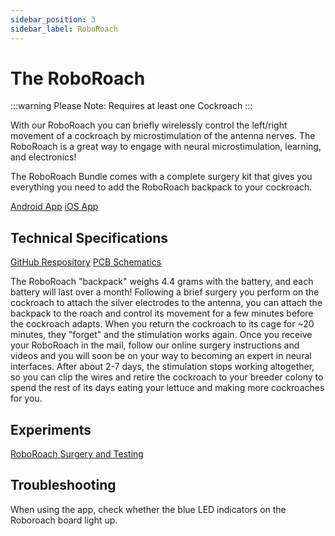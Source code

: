 ```yaml
---
sidebar_position: 3
sidebar_label: RoboRoach
---
```


# The RoboRoach #
:::warning
Please Note: Requires at least one Cockroach
:::

With our RoboRoach you can briefly wirelessly control the left/right movement of a cockroach by microstimulation of the antenna nerves. The RoboRoach is a great way to engage with neural microstimulation, learning, and electronics!

The RoboRoach Bundle comes with a complete surgery kit that gives you everything you need to add the RoboRoach backpack to your cockroach. 

[Android App](https://backyardbrains.com/products/files/RoboRoach-V1.3.apk)
[iOS App](https://itunes.apple.com/us/app/byb-remote/id792968848?mt=8)

## Technical Specifications ##

[GitHub Respository](https://github.com/BackyardBrains/RoboRoach)
[PCB Schematics](https://backyardbrains.com/products/files/RoboRoach.v.1.1b.pdf)

The RoboRoach "backpack" weighs 4.4 grams with the battery, and each battery will last over a month! Following a brief surgery you perform on the cockroach to attach the silver electrodes to the antenna, you can attach the backpack to the roach and control its movement for a few minutes before the cockroach adapts. When you return the cockroach to its cage for ~20 minutes, they "forget" and the stimulation works again. Once you receive your RoboRoach in the mail, follow our online surgery instructions and videos and you will soon be on your way to becoming an expert in neural interfaces. After about 2-7 days, the stimulation stops working altogether, so you can clip the wires and retire the cockroach to your breeder colony to spend the rest of its days eating your lettuce and making more cockroaches for you. 


## Experiments ##
[RoboRoach Surgery and Testing](https://backyardbrains.com/experiments/roboRoachSurgery)


## Troubleshooting ##

When using the app, check whether the blue LED indicators on the Roboroach board light up.
